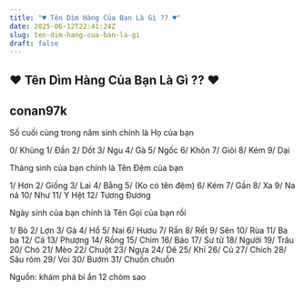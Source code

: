 ```yaml
---
title: "♥ Tên Dìm Hàng Của Bạn Là Gì ?? ♥"
date: 2025-06-12T22:41:24Z
slug: ten-dim-hang-cua-ban-la-gi
draft: false
---
```


## ♥ Tên Dìm Hàng Của Bạn Là Gì ?? ♥

## conan97k

Số cuối cùng trong năm sinh chính là Họ của bạn

0/ Khùng
1/ Đần
2/ Dốt
3/ Ngu
4/ Gà
5/ Ngốc
6/ Khôn
7/ Giỏi
8/ Kém
9/ Dại

Tháng sinh của bạn chính là Tên Đệm của bạn

1/ Hơn
2/ Giống
3/ Lai
4/ Bằng
5/ (Ko có tên đệm)
6/ Kém
7/ Gần
8/ Xa
9/ Na ná
10/ Như
11/ Y Hệt
12/ Tương Đương

Ngày sinh của bạn chính là Tên Gọi của bạn rồi

1/ Bò
2/ Lợn
3/ Gà
4/ Hổ
5/ Nai
6/ Hươu
7/ Rắn
8/ Rết
9/ Sên
10/ Rùa
11/ Ba ba
12/ Cá
13/ Phượng
14/ Rồng
15/ Chim
16/ Báo
17/ Sư tử
18/ Người
19/ Trâu
20/ Chó
21/ Mèo
22/ Chuột
23/ Ngựa
24/ Dê
25/ Khỉ
26/ Cú
27/ Chích
28/ Sâu róm
29/ Voi
30/ Bướm
31/ Chuồn chuồn

Nguồn: khám phá bí ẩn 12 chòm sao